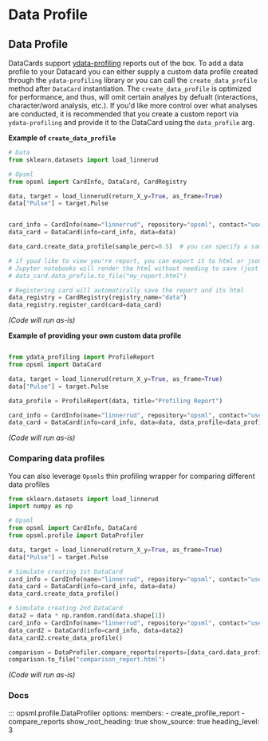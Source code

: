 # Data Profile

## Data Profile

DataCards support [ydata-profiling](https://github.com/ydataai/ydata-profiling) reports out of the box. To add a data profile to your Datacard you can either supply a custom data profile created through the `ydata-profiling` library or you can call the `create_data_profile` method after `DataCard` instantiation. The `create_data_profile` is optimized for performance, and thus, will omit certain analyes by defualt (interactions, character/word analysis, etc.). If you'd like more control over what analyses are conducted, it is recommended that you create a custom report via `ydata-profiling` and provide it to the DataCard using the `data_profile` arg.


**Example of `create_data_profile`**

```py
# Data
from sklearn.datasets import load_linnerud

# Opsml
from opsml import CardInfo, DataCard, CardRegistry

data, target = load_linnerud(return_X_y=True, as_frame=True)
data["Pulse"] = target.Pulse


card_info = CardInfo(name="linnerrud", repository="opsml", contact="user@email.com")
data_card = DataCard(info=card_info, data=data)

data_card.create_data_profile(sample_perc=0.5)  # you can specify a sampling percentage between 0 and 1

# if youd like to view you're report, you can export it to html or json
# Jupyter notebooks will render the html without needing to save (just call data_card.data_profile)
# data_card.data_profile.to_file("my_report.html")

# Registering card will automatically save the report and its html
data_registry = CardRegistry(registry_name="data")
data_registry.register_card(card=data_card)
```
*(Code will run as-is)*


**Example of providing your own custom data profile**

```python

from ydata_profiling import ProfileReport
from opsml import DataCard

data, target = load_linnerud(return_X_y=True, as_frame=True)
data["Pulse"] = target.Pulse

data_profile = ProfileReport(data, title="Profiling Report")

card_info = CardInfo(name="linnerrud", repository="opsml", contact="user@email.com")
data_card = DataCard(info=card_info, data=data, data_profile=data_profile)
```
*(Code will run as-is)*

### Comparing data profiles

You can also leverage `Opsmls` thin profiling wrapper for comparing different data profiles


```py
from sklearn.datasets import load_linnerud
import numpy as np

# Opsml
from opsml import CardInfo, DataCard
from opsml.profile import DataProfiler

data, target = load_linnerud(return_X_y=True, as_frame=True)
data["Pulse"] = target.Pulse

# Simulate creating 1st DataCard
card_info = CardInfo(name="linnerrud", repository="opsml", contact="user@email.com")
data_card = DataCard(info=card_info, data=data)
data_card.create_data_profile()

# Simulate creating 2nd DataCard
data2 = data * np.random.rand(data.shape[1])
card_info = CardInfo(name="linnerrud", repository="opsml", contact="user@email.com")
data_card2 = DataCard(info=card_info, data=data2)
data_card2.create_data_profile()

comparison = DataProfiler.compare_reports(reports=[data_card.data_profile, data_card2.data_profile])
comparison.to_file("comparison_report.html")
```
*(Code will run as-is)*

### Docs

::: opsml.profile.DataProfiler
    options:
        members:
            - create_profile_report
            - compare_reports
        show_root_heading: true
        show_source: true
        heading_level: 3